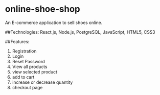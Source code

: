 # online-shoe-shop
An E-commerce application to sell shoes online.

##Technologies:
React.js, Node.js, PostgreSQL, JavaScript, HTML5, CSS3

##Features:
1. Registration
2. Login
3. Reset Password
4. View all products
5. view selected product
6. add to cart
7. increase or decrease quantity
8. checkout page


